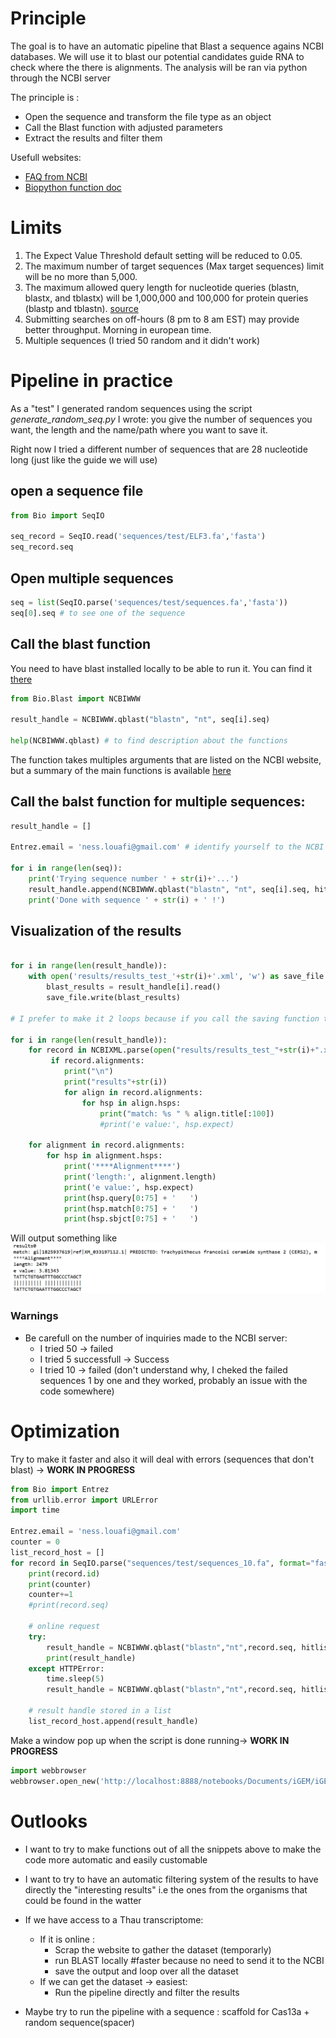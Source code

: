 # Principle
The goal is to have an automatic pipeline that Blast a sequence agains NCBI databases.
We will use it to blast our potential candidates guide RNA to check where the there is alignments.
The analysis will be ran via python through the NCBI server

The principle is : 

- Open the sequence and transform the file type as an object 
- Call the Blast function with adjusted parameters
- Extract the results and filter them 

Usefull websites:
- [FAQ from NCBI](https://blast.ncbi.nlm.nih.gov/Blast.cgi?CMD=Web&PAGE_TYPE=BlastDocs&DOC_TYPE=FAQ#entrez)
- [Biopython function doc](https://biopython.org/docs/1.75/api/Bio.Blast.NCBIWWW.html)

# Limits
1.  The Expect Value Threshold default setting will be reduced to 0.05.
2.  The maximum number of target sequences (Max target sequences) limit will be no more than 5,000.
3.  The maximum allowed query length for nucleotide queries (blastn, blastx, and tblastx) will be 1,000,000 and 100,000 for protein queries (blastp and tblastn).
[source](https://ncbiinsights.ncbi.nlm.nih.gov/2020/06/18/new-blast-settings/)
4. Submitting searches on off-hours (8 pm to 8 am EST) may provide better throughput. Morning in european time. 
5. Multiple sequences (I tried 50 random and it didn't work)

# Pipeline in practice
As a "test" I generated random sequences using the script *generate_random_seq.py* I wrote: you give the number of sequences you want, the length and the name/path where you want to save it.

Right now I tried a different number of sequences that are 28 nucleotide long (just like the guide we will use)

## open a sequence file
```python
from Bio import SeqIO 

seq_record = SeqIO.read('sequences/test/ELF3.fa','fasta')
seq_record.seq 
```
## Open multiple sequences
```python
seq = list(SeqIO.parse('sequences/test/sequences.fa','fasta'))
seq[0].seq # to see one of the sequence
```
## Call the blast function
You need to have blast installed locally to be able to run it. You can find it [there](https://ftp.ncbi.nlm.nih.gov/blast/executables/blast+/LATEST/)

```python
from Bio.Blast import NCBIWWW

result_handle = NCBIWWW.qblast("blastn", "nt", seq[i].seq)

help(NCBIWWW.qblast) # to find description about the functions

```

The function takes multiples arguments that are listed on the NCBI website, but a summary of the main functions is available [here](https://biopython-tutorial.readthedocs.io/en/latest/notebooks/07%20-%20Blast.html#Running-BLAST-over-the-Internet)

## Call the balst function for multiple sequences:
```python 
result_handle = []

Entrez.email = 'ness.louafi@gmail.com' # identify yourself to the NCBI 

for i in range(len(seq)):
    print('Trying sequence number ' + str(i)+'...')
    result_handle.append(NCBIWWW.qblast("blastn", "nt", seq[i].seq, hitlist_size = 10))
    print('Done with sequence ' + str(i) + ' !')
```

## Visualization of the results
```python

for i in range(len(result_handle)):
    with open('results/results_test_'+str(i)+'.xml', 'w') as save_file: 
        blast_results = result_handle[i].read() 
        save_file.write(blast_results)

# I prefer to make it 2 loops because if you call the saving function twice it will erase the files... 

for i in range(len(result_handle)):
    for record in NCBIXML.parse(open("results/results_test_"+str(i)+".xml")): 
         if record.alignments: 
            print("\n") 
            print("results"+str(i))
            for align in record.alignments: 
                for hsp in align.hsps: 
                    print("match: %s " % align.title[:100])
                    #print('e value:', hsp.expect)
                    
    for alignment in record.alignments:
        for hsp in alignment.hsps:
            print('****Alignment****')
            print('length:', alignment.length)
            print('e value:', hsp.expect)
            print(hsp.query[0:75] + '   ')
            print(hsp.match[0:75] + '   ')
            print(hsp.sbjct[0:75] + '   ')
```
Will output something like
![](images/blast_ouput_example.png)

### Warnings
- Be carefull on the number of inquiries made to the NCBI server:
	- I tried 50 -> failed
	- I tried 5 successfull -> Success
	- I tried 10 -> failed (don't understand why, I cheked the failed sequences 1 by one and they worked, probably an issue with the code somewhere)

# Optimization 
Try to make it faster and also it will deal with errors (sequences that don't blast) -> **WORK IN PROGRESS** 

```python
from Bio import Entrez
from urllib.error import URLError
import time

Entrez.email = 'ness.louafi@gmail.com'
counter = 0 
list_record_host = []
for record in SeqIO.parse("sequences/test/sequences_10.fa", format="fasta"):
    print(record.id)
    print(counter)
    counter+=1
    #print(record.seq)

    # online request
    try:
        result_handle = NCBIWWW.qblast("blastn","nt",record.seq, hitlist_size = 10)
        print(result_handle)
    except HTTPError:
        time.sleep(5)
        result_handle = NCBIWWW.qblast("blastn","nt",record.seq, hitlist_size = 10)

    # result handle stored in a list
    list_record_host.append(result_handle)
```

Make a window pop up when the script is done running-> **WORK IN PROGRESS** 

```python
import webbrowser
webbrowser.open_new('http://localhost:8888/notebooks/Documents/iGEM/iGEM/Run%20BLAST.ipynb')
```

# Outlooks
- I want to try to make functions out of all the snippets above to make the code more automatic and easily customable
- I want to try to have an automatic filtering system of the results to have directly the "interesting results" i.e the ones from the organisms that could be found in the watter
- If we have access to a Thau transcriptome:
	- If it is online :
		- Scrap the website to gather the dataset (temporarly)
		- run BLAST locally #faster because no need to send it to the NCBI
		- save the output and loop over all the dataset
	- If we can get the dataset -> easiest:
		- Run the pipeline directly and filter the results

- Maybe try to run the pipeline with a sequence : scaffold for Cas13a + random sequence(spacer) 
